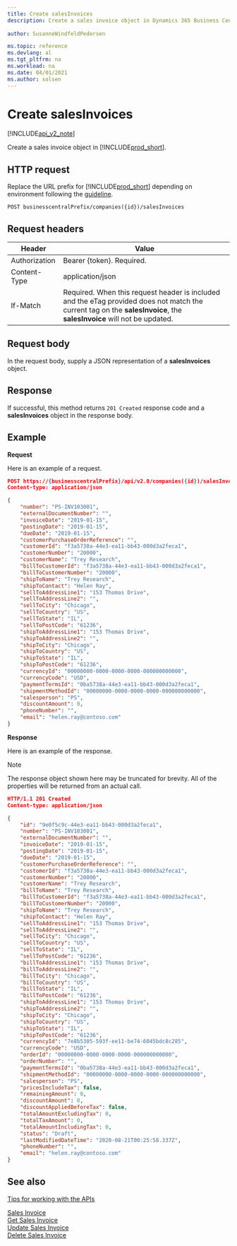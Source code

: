 ```yaml
---
title: Create salesInvoices  
description: Create a sales invoice object in Dynamics 365 Business Central. 
 
author: SusanneWindfeldPedersen

ms.topic: reference
ms.devlang: al
ms.tgt_pltfrm: na
ms.workload: na
ms.date: 04/01/2021
ms.author: solsen
---
```


# Create salesInvoices

[!INCLUDE[api_v2_note](../../../includes/api_v2_note.md)]

Create a sales invoice object in [!INCLUDE[prod_short](../../../includes/prod_short.md)].

## HTTP request
Replace the URL prefix for [!INCLUDE[prod_short](../../../includes/prod_short.md)] depending on environment following the [guideline](../../v2.0/endpoints-apis-for-dynamics.md).

```
POST businesscentralPrefix/companies({id})/salesInvoices
```

## Request headers

|Header|Value|
|------|-----|
|Authorization  |Bearer {token}. Required. |
|Content-Type  |application/json|
|If-Match      |Required. When this request header is included and the eTag provided does not match the current tag on the **salesInvoice**, the **salesInvoice** will not be updated. |

## Request body
In the request body, supply a JSON representation of a **salesInvoices** object.

## Response
If successful, this method returns ```201 Created``` response code and a **salesInvoices** object in the response body.

## Example

**Request**

Here is an example of a request.

```json
POST https://{businesscentralPrefix}/api/v2.0/companies({id})/salesInvoices
Content-type: application/json

{
    "number": "PS-INV103001",
    "externalDocumentNumber": "",
    "invoiceDate": "2019-01-15",
    "postingDate": "2019-01-15",
    "dueDate": "2019-01-15",
    "customerPurchaseOrderReference": "",
    "customerId": "f3a5738a-44e3-ea11-bb43-000d3a2feca1",
    "customerNumber": "20000",
    "customerName": "Trey Research",
    "billToCustomerId": "f3a5738a-44e3-ea11-bb43-000d3a2feca1",
    "billToCustomerNumber": "20000",
    "shipToName": "Trey Research",
    "shipToContact": "Helen Ray",
    "sellToAddressLine1": "153 Thomas Drive",
    "sellToAddressLine2": "",
    "sellToCity": "Chicago",
    "sellToCountry": "US",
    "sellToState": "IL",
    "sellToPostCode": "61236",
    "shipToAddressLine1": "153 Thomas Drive",
    "shipToAddressLine2": "",
    "shipToCity": "Chicago",
    "shipToCountry": "US",
    "shipToState": "IL",
    "shipToPostCode": "61236",
    "currencyId": "00000000-0000-0000-0000-000000000000",
    "currencyCode": "USD",
    "paymentTermsId": "0ba5738a-44e3-ea11-bb43-000d3a2feca1",
    "shipmentMethodId": "00000000-0000-0000-0000-000000000000",
    "salesperson": "PS",
    "discountAmount": 0,
    "phoneNumber": "",
    "email": "helen.ray@contoso.com"
}
```

**Response**

Here is an example of the response. 

> [!NOTE]  
>   The response object shown here may be truncated for brevity. All of the properties will be returned from an actual call.

```json
HTTP/1.1 201 Created
Content-type: application/json

{
    "id": "9e0f5c9c-44e3-ea11-bb43-000d3a2feca1",
    "number": "PS-INV103001",
    "externalDocumentNumber": "",
    "invoiceDate": "2019-01-15",
    "postingDate": "2019-01-15",
    "dueDate": "2019-01-15",
    "customerPurchaseOrderReference": "",
    "customerId": "f3a5738a-44e3-ea11-bb43-000d3a2feca1",
    "customerNumber": "20000",
    "customerName": "Trey Research",
    "billToName": "Trey Research",
    "billToCustomerId": "f3a5738a-44e3-ea11-bb43-000d3a2feca1",
    "billToCustomerNumber": "20000",
    "shipToName": "Trey Research",
    "shipToContact": "Helen Ray",
    "sellToAddressLine1": "153 Thomas Drive",
    "sellToAddressLine2": "",
    "sellToCity": "Chicago",
    "sellToCountry": "US",
    "sellToState": "IL",
    "sellToPostCode": "61236",
    "billToAddressLine1": "153 Thomas Drive",
    "billToAddressLine2": "",
    "billToCity": "Chicago",
    "billToCountry": "US",
    "billToState": "IL",
    "billToPostCode": "61236",
    "shipToAddressLine1": "153 Thomas Drive",
    "shipToAddressLine2": "",
    "shipToCity": "Chicago",
    "shipToCountry": "US",
    "shipToState": "IL",
    "shipToPostCode": "61236",
    "currencyId": "7e8b5305-593f-ee11-be74-6045bdc8c285",
    "currencyCode": "USD",
    "orderId": "00000000-0000-0000-0000-000000000000",
    "orderNumber": "",
    "paymentTermsId": "0ba5738a-44e3-ea11-bb43-000d3a2feca1",
    "shipmentMethodId": "00000000-0000-0000-0000-000000000000",
    "salesperson": "PS",
    "pricesIncludeTax": false,
    "remainingAmount": 0,
    "discountAmount": 0,
    "discountAppliedBeforeTax": false,
    "totalAmountExcludingTax": 0,
    "totalTaxAmount": 0,
    "totalAmountIncludingTax": 0,
    "status": "Draft",
    "lastModifiedDateTime": "2020-08-21T00:25:58.337Z",
    "phoneNumber": "",
    "email": "helen.ray@contoso.com"
}
```

## See also
[Tips for working with the APIs](../../../developer/devenv-connect-apps-tips.md)  

[Sales Invoice](../resources/dynamics_salesinvoice.md)  
[Get Sales Invoice](dynamics_salesinvoice_get.md)  
[Update Sales Invoice](dynamics_salesinvoice_update.md)  
[Delete Sales Invoice](dynamics_salesinvoice_delete.md)  
